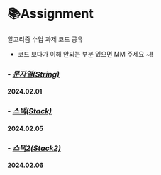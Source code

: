 # 📚Assignment
알고리즘 수업 과제 코드 공유

- 코드 보다가 이해 안되는 부분 있으면 MM 주세요 ~!!

### - [*문자열(String)*](https://github.com/JH-Algorithm-Study/Assignment/tree/main/day_04_String)
#### 2024.02.01 


### - [*스택(Stack)*](https://github.com/JH-Algorithm-Study/Assignment/tree/main/day_05_Stack)
#### 2024.02.05 

### - [*스택2(Stack2)*](https://github.com/JH-Algorithm-Study/Assignment/tree/main/day_06_Stack_2)
#### 2024.02.06
